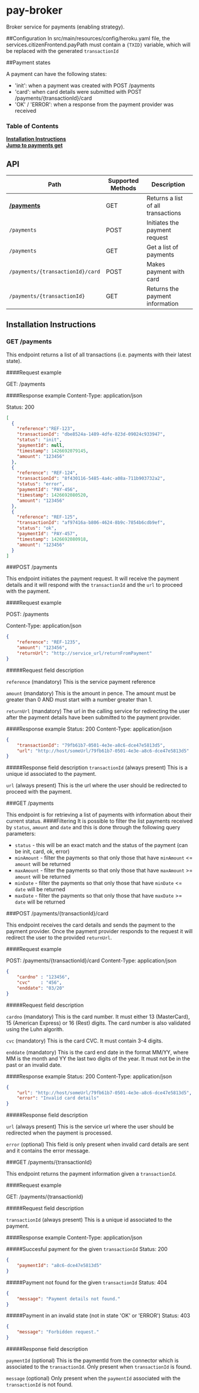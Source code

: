 # pay-broker
Broker service for payments (enabling strategy).

##Configuration
In src/main/resources/config/heroku.yaml file, the services.citizenFrontend.payPath must contain a ```{TXID}``` variable, which will be replaced with the generated ```transactionId```

##Payment states

A payment can have the following states:
- 'init': when a payment was created with POST /payments
- 'card': when card details were submitted with POST /payments/{transactionId}/card
- 'OK' / 'ERROR': when a response from the payment provider was received


### Table of Contents
**[Installation Instructions](#installation-instructions)**  
**[Jump to payments get](#get-payments)**  


## API

| Path                                        | Supported Methods | Description                                                |
| ------------------------------------------- | ------------------| ---------------------------------------------------------- |
|**[/payments](#get-payments)**         |        GET       |  Returns a list of all transactions         |
|```/payments```                              |        POST       | Initiates the payment request                              |
|```/payments```                              |        GET       | Get a list of payments                              |
|```/payments/{transactionId}/card```         |        POST       | Makes payment with card                                    |
|```/payments/{transactionId}```              |        GET        | Returns the payment information                            |


## Installation Instructions


### GET /payments

This endpoint returns a list of all transactions (i.e. payments with their latest state).

####Request example

GET: /payments

####Response example
Content-Type: application/json

Status: 200
```json
[ 
  { 
    "reference":"REF-123",
	"transactionId": "dbe8524a-1489-4dfe-823d-09024c933947",
	"status": "init",
	"paymentId": null,
	"timestamp": 1426692079145,
	"amount": "123456"
  },
  { 
    "reference": "REF-124",
    "transactionId": "8f430116-5485-4a4c-a08a-711b903732a2",
	"status": "error",
	"paymentId": "PAY-456",
	"timestamp": 1426692080520,
	"amount": "123456"
  },
  {
    "reference": "REF-125",
	"transactionId": "af97416a-b806-4624-8b9c-7854b6cdb9ef",
	"status": "ok",
	"paymentId": "PAY-457",
	"timestamp": 1426692080918,
	"amount": "123456"
  }
]
```


###POST /payments

This endpoint initiates the payment request. It will receive the payment details and it will respond with the ```transactionId``` and the ```url``` to proceed with the payment.

####Request example

POST: /payments

Content-Type: application/json

```json
{
    "reference": "REF-1235",
    "amount": "123456",
    "returnUrl": "http://service_url/returnFromPayment"
}
```

#####Request field description

```reference``` (mandatory) This is the service payment reference

```amount``` (mandatory) This is the amount in pence. The amount must be greater than 0 AND must start with a number greater than 1.

```returnUrl``` (mandatory) The url in the calling service for redirecting the user after the payment details have been submitted to the payment provider.

####Response example
Status: 200
Content-Type: application/json
```json
{
    "transactionId": "79fb61b7-0501-4e3e-a8c6-dce47e5813d5",
    "url": "http://host/someUrl/79fb61b7-0501-4e3e-a8c6-dce47e5813d5"
}
```
#####Response field description
```transactionId``` (always present) This is a unique id associated to the payment.

```url``` (always present) This is the url where the user should be redirected to proceed with the payment.

###GET /payments

This endpoint is for retrieving a list of payments with information about their current status.
####Filtering
It is possible to filter the list payments received by ```status```, ```amount``` and ```date```
and this is done through the following query parameters:
-  ```status``` - this will be an exact match and the status of the payment (can be init, card, ok, error)
-  ```minAmount``` - filter the payments so that only those that have  ```minAmount``` <= ```amount``` will be returned 
-  ```maxAmount``` - filter the payments so that only those that have  ```maxAmount``` >= ```amount``` will be returned
-  ```minDate```   - filter the payments so that only those that have  ```minDate``` <= ```date```     will be returned 
-  ```maxDate```   - filter the payments so that only those that have  ```maxDate``` >= ```date```     will be returned


###POST /payments/{transactionId}/card

This endpoint receives the card details and sends the payment to the payment provider. Once the payment provider responds to the request it will redirect the user to the provided ```returnUrl```.

####Request example

POST: /payments/{transactionId}/card
Content-Type: application/json
```json
{
    "cardno" : "123456",
    "cvc"    : "456",
    "enddate": "03/20"
}
```

#####Request field description

```cardno```  (mandatory) This is the card number. It must either 13 (MasterCard), 15 (American Express) or 16 (Rest) digits. The card number is also validated using the Luhn algorith.

```cvc```     (mandatory) This is the card CVC. It must contain 3-4 digits.

```enddate``` (mandatory) This is the card end date in the format MM/YY, where MM is the month and YY the last two digits of the year. It must not be in the past or an invalid date.

####Response example
Status: 200
Content-Type: application/json
```json
{
    "url": "http://host/someUrl/79fb61b7-0501-4e3e-a8c6-dce47e5813d5",
    "error": "Invalid card details"
}
```
#####Response field description

```url```    (always present) This is the service url where the user should be redirected when the payment is processed.

```error```  (optional) This field is only present when invalid card details are sent and it contains the error message.


###GET /payments/{transactionId}

This endpoint returns the payment information given a ```transactionId```.

####Request example

GET: /payments/{transactionId}

#####Request field description

```transactionId``` (always present) This is a unique id associated to the payment.

####Response example
Content-Type: application/json

#####Succesful payment for the given ```transactionId```
Status: 200
```json
{
    "paymentId": "a8c6-dce47e5813d5"
}
```

#####Payment not found for the given ```transactionId```
Status: 404
```json
{
    "message": "Payment details not found."
}
```

#####Payment in an invalid state (not in state 'OK' or 'ERROR')
Status: 403
```json
{
    "message": "Forbidden request."
}
```

#####Response field description

```paymentId```  (optional) This is the paymentId from the connector which is associated to the ```transactionId```. Only present when ```transactionId``` is found.

```message```    (optional) Only present when the ```paymentId``` associated with the ```transactionId``` is not found.

